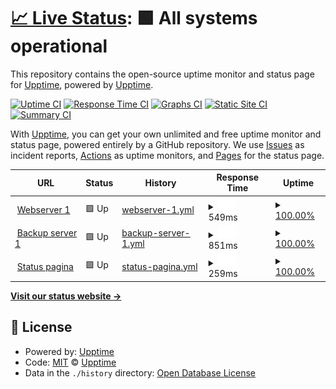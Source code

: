 # [📈 Live Status](https://status.jvis.nl): <!--live status--> **🟩 All systems operational**

This repository contains the open-source uptime monitor and status page for [Upptime](https://upptime.js.org), powered by [Upptime](https://github.com/upptime/upptime).

[![Uptime CI](https://github.com/jvinternetsolutions/status/workflows/Uptime%20CI/badge.svg)](https://github.com/jvinternetsolutions/status/actions?query=workflow%3A%22Uptime+CI%22)
[![Response Time CI](https://github.com/jvinternetsolutions/status/workflows/Response%20Time%20CI/badge.svg)](https://github.com/jvinternetsolutions/status/actions?query=workflow%3A%22Response+Time+CI%22)
[![Graphs CI](https://github.com/jvinternetsolutions/status/workflows/Graphs%20CI/badge.svg)](https://github.com/jvinternetsolutions/status/actions?query=workflow%3A%22Graphs+CI%22)
[![Static Site CI](https://github.com/jvinternetsolutions/status/workflows/Static%20Site%20CI/badge.svg)](https://github.com/jvinternetsolutions/status/actions?query=workflow%3A%22Static+Site+CI%22)
[![Summary CI](https://github.com/jvinternetsolutions/status/workflows/Summary%20CI/badge.svg)](https://github.com/jvinternetsolutions/status/actions?query=workflow%3A%22Summary+CI%22)

With [Upptime](https://upptime.js.org), you can get your own unlimited and free uptime monitor and status page, powered entirely by a GitHub repository. We use [Issues](https://github.com/upptime/upptime/issues) as incident reports, [Actions](https://github.com/jvinternetsolutions/status/actions) as uptime monitors, and [Pages](https://status.jvis.nl) for the status page.

<!--start: status pages-->
<!-- This summary is generated by Upptime (https://github.com/upptime/upptime) -->
<!-- Do not edit this manually, your changes will be overwritten -->
<!-- prettier-ignore -->
| URL | Status | History | Response Time | Uptime |
| --- | ------ | ------- | ------------- | ------ |
| <img alt="" src="https://favicons.githubusercontent.com/srv01.jvis.nl" height="13"> [Webserver 1](https://srv01.jvis.nl:2222) | 🟩 Up | [webserver-1.yml](https://github.com/jvinternetsolutions/status/commits/HEAD/history/webserver-1.yml) | <details><summary><img alt="Response time graph" src="./graphs/webserver-1/response-time-week.png" height="20"> 549ms</summary><br><a href="https://status.jvis.nl/history/webserver-1"><img alt="Response time 549" src="https://img.shields.io/endpoint?url=https%3A%2F%2Fraw.githubusercontent.com%2Fjvinternetsolutions%2Fstatus%2FHEAD%2Fapi%2Fwebserver-1%2Fresponse-time.json"></a><br><a href="https://status.jvis.nl/history/webserver-1"><img alt="24-hour response time 549" src="https://img.shields.io/endpoint?url=https%3A%2F%2Fraw.githubusercontent.com%2Fjvinternetsolutions%2Fstatus%2FHEAD%2Fapi%2Fwebserver-1%2Fresponse-time-day.json"></a><br><a href="https://status.jvis.nl/history/webserver-1"><img alt="7-day response time 549" src="https://img.shields.io/endpoint?url=https%3A%2F%2Fraw.githubusercontent.com%2Fjvinternetsolutions%2Fstatus%2FHEAD%2Fapi%2Fwebserver-1%2Fresponse-time-week.json"></a><br><a href="https://status.jvis.nl/history/webserver-1"><img alt="30-day response time 549" src="https://img.shields.io/endpoint?url=https%3A%2F%2Fraw.githubusercontent.com%2Fjvinternetsolutions%2Fstatus%2FHEAD%2Fapi%2Fwebserver-1%2Fresponse-time-month.json"></a><br><a href="https://status.jvis.nl/history/webserver-1"><img alt="1-year response time 549" src="https://img.shields.io/endpoint?url=https%3A%2F%2Fraw.githubusercontent.com%2Fjvinternetsolutions%2Fstatus%2FHEAD%2Fapi%2Fwebserver-1%2Fresponse-time-year.json"></a></details> | <details><summary><a href="https://status.jvis.nl/history/webserver-1">100.00%</a></summary><a href="https://status.jvis.nl/history/webserver-1"><img alt="All-time uptime 100.00%" src="https://img.shields.io/endpoint?url=https%3A%2F%2Fraw.githubusercontent.com%2Fjvinternetsolutions%2Fstatus%2FHEAD%2Fapi%2Fwebserver-1%2Fuptime.json"></a><br><a href="https://status.jvis.nl/history/webserver-1"><img alt="24-hour uptime 100.00%" src="https://img.shields.io/endpoint?url=https%3A%2F%2Fraw.githubusercontent.com%2Fjvinternetsolutions%2Fstatus%2FHEAD%2Fapi%2Fwebserver-1%2Fuptime-day.json"></a><br><a href="https://status.jvis.nl/history/webserver-1"><img alt="7-day uptime 100.00%" src="https://img.shields.io/endpoint?url=https%3A%2F%2Fraw.githubusercontent.com%2Fjvinternetsolutions%2Fstatus%2FHEAD%2Fapi%2Fwebserver-1%2Fuptime-week.json"></a><br><a href="https://status.jvis.nl/history/webserver-1"><img alt="30-day uptime 100.00%" src="https://img.shields.io/endpoint?url=https%3A%2F%2Fraw.githubusercontent.com%2Fjvinternetsolutions%2Fstatus%2FHEAD%2Fapi%2Fwebserver-1%2Fuptime-month.json"></a><br><a href="https://status.jvis.nl/history/webserver-1"><img alt="1-year uptime 100.00%" src="https://img.shields.io/endpoint?url=https%3A%2F%2Fraw.githubusercontent.com%2Fjvinternetsolutions%2Fstatus%2FHEAD%2Fapi%2Fwebserver-1%2Fuptime-year.json"></a></details>
| <img alt="" src="https://favicons.githubusercontent.com/s3.eu-central-1.wasabisys.com" height="13"> [Backup server 1](https://s3.eu-central-1.wasabisys.com) | 🟩 Up | [backup-server-1.yml](https://github.com/jvinternetsolutions/status/commits/HEAD/history/backup-server-1.yml) | <details><summary><img alt="Response time graph" src="./graphs/backup-server-1/response-time-week.png" height="20"> 851ms</summary><br><a href="https://status.jvis.nl/history/backup-server-1"><img alt="Response time 851" src="https://img.shields.io/endpoint?url=https%3A%2F%2Fraw.githubusercontent.com%2Fjvinternetsolutions%2Fstatus%2FHEAD%2Fapi%2Fbackup-server-1%2Fresponse-time.json"></a><br><a href="https://status.jvis.nl/history/backup-server-1"><img alt="24-hour response time 851" src="https://img.shields.io/endpoint?url=https%3A%2F%2Fraw.githubusercontent.com%2Fjvinternetsolutions%2Fstatus%2FHEAD%2Fapi%2Fbackup-server-1%2Fresponse-time-day.json"></a><br><a href="https://status.jvis.nl/history/backup-server-1"><img alt="7-day response time 851" src="https://img.shields.io/endpoint?url=https%3A%2F%2Fraw.githubusercontent.com%2Fjvinternetsolutions%2Fstatus%2FHEAD%2Fapi%2Fbackup-server-1%2Fresponse-time-week.json"></a><br><a href="https://status.jvis.nl/history/backup-server-1"><img alt="30-day response time 851" src="https://img.shields.io/endpoint?url=https%3A%2F%2Fraw.githubusercontent.com%2Fjvinternetsolutions%2Fstatus%2FHEAD%2Fapi%2Fbackup-server-1%2Fresponse-time-month.json"></a><br><a href="https://status.jvis.nl/history/backup-server-1"><img alt="1-year response time 851" src="https://img.shields.io/endpoint?url=https%3A%2F%2Fraw.githubusercontent.com%2Fjvinternetsolutions%2Fstatus%2FHEAD%2Fapi%2Fbackup-server-1%2Fresponse-time-year.json"></a></details> | <details><summary><a href="https://status.jvis.nl/history/backup-server-1">100.00%</a></summary><a href="https://status.jvis.nl/history/backup-server-1"><img alt="All-time uptime 100.00%" src="https://img.shields.io/endpoint?url=https%3A%2F%2Fraw.githubusercontent.com%2Fjvinternetsolutions%2Fstatus%2FHEAD%2Fapi%2Fbackup-server-1%2Fuptime.json"></a><br><a href="https://status.jvis.nl/history/backup-server-1"><img alt="24-hour uptime 100.00%" src="https://img.shields.io/endpoint?url=https%3A%2F%2Fraw.githubusercontent.com%2Fjvinternetsolutions%2Fstatus%2FHEAD%2Fapi%2Fbackup-server-1%2Fuptime-day.json"></a><br><a href="https://status.jvis.nl/history/backup-server-1"><img alt="7-day uptime 100.00%" src="https://img.shields.io/endpoint?url=https%3A%2F%2Fraw.githubusercontent.com%2Fjvinternetsolutions%2Fstatus%2FHEAD%2Fapi%2Fbackup-server-1%2Fuptime-week.json"></a><br><a href="https://status.jvis.nl/history/backup-server-1"><img alt="30-day uptime 100.00%" src="https://img.shields.io/endpoint?url=https%3A%2F%2Fraw.githubusercontent.com%2Fjvinternetsolutions%2Fstatus%2FHEAD%2Fapi%2Fbackup-server-1%2Fuptime-month.json"></a><br><a href="https://status.jvis.nl/history/backup-server-1"><img alt="1-year uptime 100.00%" src="https://img.shields.io/endpoint?url=https%3A%2F%2Fraw.githubusercontent.com%2Fjvinternetsolutions%2Fstatus%2FHEAD%2Fapi%2Fbackup-server-1%2Fuptime-year.json"></a></details>
| <img alt="" src="https://favicons.githubusercontent.com/status.jvis.nl" height="13"> [Status pagina](https://status.jvis.nl) | 🟩 Up | [status-pagina.yml](https://github.com/jvinternetsolutions/status/commits/HEAD/history/status-pagina.yml) | <details><summary><img alt="Response time graph" src="./graphs/status-pagina/response-time-week.png" height="20"> 259ms</summary><br><a href="https://status.jvis.nl/history/status-pagina"><img alt="Response time 259" src="https://img.shields.io/endpoint?url=https%3A%2F%2Fraw.githubusercontent.com%2Fjvinternetsolutions%2Fstatus%2FHEAD%2Fapi%2Fstatus-pagina%2Fresponse-time.json"></a><br><a href="https://status.jvis.nl/history/status-pagina"><img alt="24-hour response time 259" src="https://img.shields.io/endpoint?url=https%3A%2F%2Fraw.githubusercontent.com%2Fjvinternetsolutions%2Fstatus%2FHEAD%2Fapi%2Fstatus-pagina%2Fresponse-time-day.json"></a><br><a href="https://status.jvis.nl/history/status-pagina"><img alt="7-day response time 259" src="https://img.shields.io/endpoint?url=https%3A%2F%2Fraw.githubusercontent.com%2Fjvinternetsolutions%2Fstatus%2FHEAD%2Fapi%2Fstatus-pagina%2Fresponse-time-week.json"></a><br><a href="https://status.jvis.nl/history/status-pagina"><img alt="30-day response time 259" src="https://img.shields.io/endpoint?url=https%3A%2F%2Fraw.githubusercontent.com%2Fjvinternetsolutions%2Fstatus%2FHEAD%2Fapi%2Fstatus-pagina%2Fresponse-time-month.json"></a><br><a href="https://status.jvis.nl/history/status-pagina"><img alt="1-year response time 259" src="https://img.shields.io/endpoint?url=https%3A%2F%2Fraw.githubusercontent.com%2Fjvinternetsolutions%2Fstatus%2FHEAD%2Fapi%2Fstatus-pagina%2Fresponse-time-year.json"></a></details> | <details><summary><a href="https://status.jvis.nl/history/status-pagina">100.00%</a></summary><a href="https://status.jvis.nl/history/status-pagina"><img alt="All-time uptime 100.00%" src="https://img.shields.io/endpoint?url=https%3A%2F%2Fraw.githubusercontent.com%2Fjvinternetsolutions%2Fstatus%2FHEAD%2Fapi%2Fstatus-pagina%2Fuptime.json"></a><br><a href="https://status.jvis.nl/history/status-pagina"><img alt="24-hour uptime 100.00%" src="https://img.shields.io/endpoint?url=https%3A%2F%2Fraw.githubusercontent.com%2Fjvinternetsolutions%2Fstatus%2FHEAD%2Fapi%2Fstatus-pagina%2Fuptime-day.json"></a><br><a href="https://status.jvis.nl/history/status-pagina"><img alt="7-day uptime 100.00%" src="https://img.shields.io/endpoint?url=https%3A%2F%2Fraw.githubusercontent.com%2Fjvinternetsolutions%2Fstatus%2FHEAD%2Fapi%2Fstatus-pagina%2Fuptime-week.json"></a><br><a href="https://status.jvis.nl/history/status-pagina"><img alt="30-day uptime 100.00%" src="https://img.shields.io/endpoint?url=https%3A%2F%2Fraw.githubusercontent.com%2Fjvinternetsolutions%2Fstatus%2FHEAD%2Fapi%2Fstatus-pagina%2Fuptime-month.json"></a><br><a href="https://status.jvis.nl/history/status-pagina"><img alt="1-year uptime 100.00%" src="https://img.shields.io/endpoint?url=https%3A%2F%2Fraw.githubusercontent.com%2Fjvinternetsolutions%2Fstatus%2FHEAD%2Fapi%2Fstatus-pagina%2Fuptime-year.json"></a></details>

<!--end: status pages-->

[**Visit our status website →**](https://status.jvis.nl)

## 📄 License

- Powered by: [Upptime](https://github.com/upptime/upptime)
- Code: [MIT](./LICENSE) © [Upptime](https://upptime.js.org)
- Data in the `./history` directory: [Open Database License](https://opendatacommons.org/licenses/odbl/1-0/)
